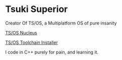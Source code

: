 # Tsuki Superior

Creator Of TS/OS, a Multiplatform OS of pure insanity

[TS/OS Nucleus](https://github.com/tsuki-superior/tsos-nucleus)

[TS/OS Toolchain Installer](https://github.com/tsuki-superior/tsos-toolchain)

I code in C++ purely for pain, and learning it.
